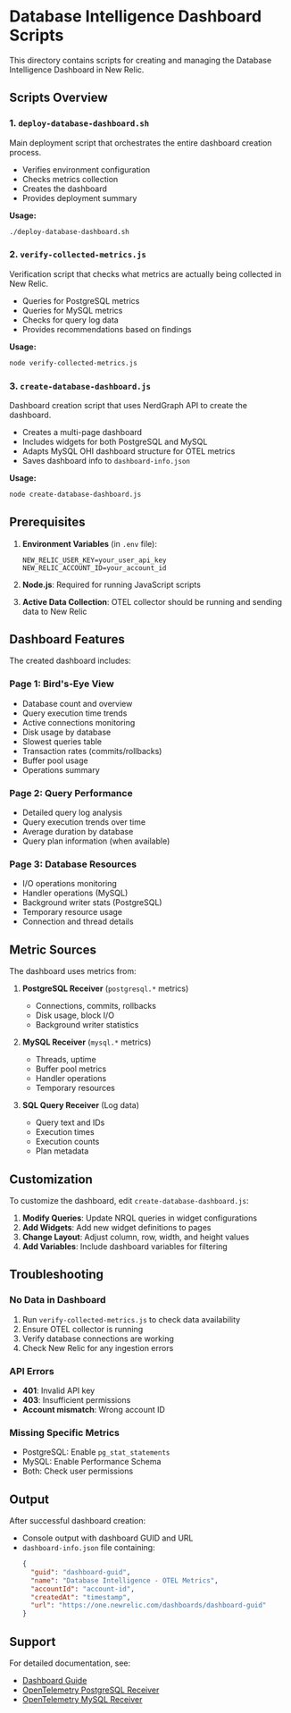 # Database Intelligence Dashboard Scripts

This directory contains scripts for creating and managing the Database Intelligence Dashboard in New Relic.

## Scripts Overview

### 1. `deploy-database-dashboard.sh`
Main deployment script that orchestrates the entire dashboard creation process.
- Verifies environment configuration
- Checks metrics collection
- Creates the dashboard
- Provides deployment summary

**Usage:**
```bash
./deploy-database-dashboard.sh
```

### 2. `verify-collected-metrics.js`
Verification script that checks what metrics are actually being collected in New Relic.
- Queries for PostgreSQL metrics
- Queries for MySQL metrics
- Checks for query log data
- Provides recommendations based on findings

**Usage:**
```bash
node verify-collected-metrics.js
```

### 3. `create-database-dashboard.js`
Dashboard creation script that uses NerdGraph API to create the dashboard.
- Creates a multi-page dashboard
- Includes widgets for both PostgreSQL and MySQL
- Adapts MySQL OHI dashboard structure for OTEL metrics
- Saves dashboard info to `dashboard-info.json`

**Usage:**
```bash
node create-database-dashboard.js
```

## Prerequisites

1. **Environment Variables** (in `.env` file):
   ```
   NEW_RELIC_USER_KEY=your_user_api_key
   NEW_RELIC_ACCOUNT_ID=your_account_id
   ```

2. **Node.js**: Required for running JavaScript scripts

3. **Active Data Collection**: OTEL collector should be running and sending data to New Relic

## Dashboard Features

The created dashboard includes:

### Page 1: Bird's-Eye View
- Database count and overview
- Query execution time trends
- Active connections monitoring
- Disk usage by database
- Slowest queries table
- Transaction rates (commits/rollbacks)
- Buffer pool usage
- Operations summary

### Page 2: Query Performance
- Detailed query log analysis
- Query execution trends over time
- Average duration by database
- Query plan information (when available)

### Page 3: Database Resources
- I/O operations monitoring
- Handler operations (MySQL)
- Background writer stats (PostgreSQL)
- Temporary resource usage
- Connection and thread details

## Metric Sources

The dashboard uses metrics from:

1. **PostgreSQL Receiver** (`postgresql.*` metrics)
   - Connections, commits, rollbacks
   - Disk usage, block I/O
   - Background writer statistics

2. **MySQL Receiver** (`mysql.*` metrics)
   - Threads, uptime
   - Buffer pool metrics
   - Handler operations
   - Temporary resources

3. **SQL Query Receiver** (Log data)
   - Query text and IDs
   - Execution times
   - Execution counts
   - Plan metadata

## Customization

To customize the dashboard, edit `create-database-dashboard.js`:

1. **Modify Queries**: Update NRQL queries in widget configurations
2. **Add Widgets**: Add new widget definitions to pages
3. **Change Layout**: Adjust column, row, width, and height values
4. **Add Variables**: Include dashboard variables for filtering

## Troubleshooting

### No Data in Dashboard
1. Run `verify-collected-metrics.js` to check data availability
2. Ensure OTEL collector is running
3. Verify database connections are working
4. Check New Relic for any ingestion errors

### API Errors
- **401**: Invalid API key
- **403**: Insufficient permissions
- **Account mismatch**: Wrong account ID

### Missing Specific Metrics
- PostgreSQL: Enable `pg_stat_statements`
- MySQL: Enable Performance Schema
- Both: Check user permissions

## Output

After successful dashboard creation:
- Console output with dashboard GUID and URL
- `dashboard-info.json` file containing:
  ```json
  {
    "guid": "dashboard-guid",
    "name": "Database Intelligence - OTEL Metrics",
    "accountId": "account-id",
    "createdAt": "timestamp",
    "url": "https://one.newrelic.com/dashboards/dashboard-guid"
  }
  ```

## Support

For detailed documentation, see:
- [Dashboard Guide](../docs/DASHBOARD_GUIDE.md)
- [OpenTelemetry PostgreSQL Receiver](https://github.com/open-telemetry/opentelemetry-collector-contrib/tree/main/receiver/postgresqlreceiver)
- [OpenTelemetry MySQL Receiver](https://github.com/open-telemetry/opentelemetry-collector-contrib/tree/main/receiver/mysqlreceiver)